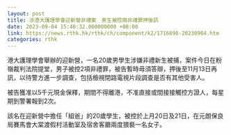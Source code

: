 ```yaml
---
layout: post
title: 涉港大護理學會迎新營非禮案　男生被控兩非禮罪押後訊
date: 2023-09-04 15:40:32.000000000 +08:00
link: https://news.rthk.hk/rthk/ch/component/k2/1716698-20230904.htm
categories: rthk
---
```


港大護理學會舉辦的迎新營，一名20歲男學生涉嫌非禮新生被捕，案件今日在粉嶺裁判法院提堂，男子被控2項非禮罪，被告暫時毋須答辯，押後至11月13日再訊，以待警方進一步調查，包括檢視閉路電視片段調查是否有其他受害人。

被告獲准以5千元現金保釋，期間不得離港，不准直接或間接接觸控方證人，每星期到警署報到2次。

該名在迎新營中擔任「組爸」的20歲學生，被控於上月20日及21日，在元朗保良局賽馬會大棠渡假村活動室及宿舍客廳兩度猥褻一名女子。
